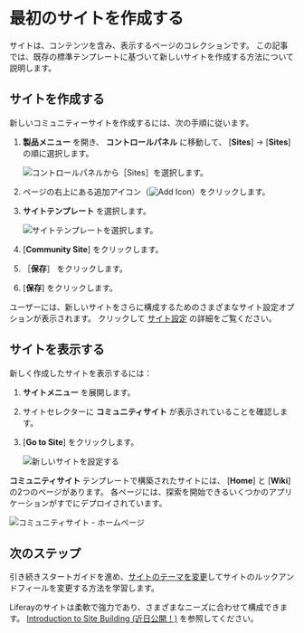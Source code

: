 # 最初のサイトを作成する

サイトは、コンテンツを含み、表示するページのコレクションです。 この記事では、既存の標準テンプレートに基づいて新しいサイトを作成する方法について説明します。

<a name="creating-a-site" />

## サイトを作成する

新しいコミュニティーサイトを作成するには、次の手順に従います。

1. **製品メニュー** を開き、 **コントロールパネル** に移動して、 [**Sites**] → [**Sites**] の順に選択します。

    ![コントロールパネルから［Sites］を選択します。](./creating-your-first-site/images/01.png)

1. ページの右上にある追加アイコン（![Add Icon](../images/icon-add.png)）をクリックします。

3. **サイトテンプレート** を選択します。

   ![サイトテンプレートを選択します。](./creating-your-first-site/images/02.png)

4. [**Community Site**] をクリックします。

1. ［**保存**］ をクリックします。

6. [**保存**] をクリックします。

ユーザーには、新しいサイトをさらに構成するためのさまざまなサイト設定オプションが表示されます。 クリックして [サイト設定](../site-building/site_settings.html) の詳細をご覧ください。

<a name="viewing-the-site" />

## サイトを表示する

新しく作成したサイトを表示するには：

1. **サイトメニュー** を展開します。

2.  サイトセレクターに **コミュニティサイト** が表示されていることを確認します。

3. [**Go to Site**] をクリックします。

    ![新しいサイトを設定する](./creating-your-first-site/images/03.png)

**コミュニティサイト** テンプレートで構築されたサイトには、 [**Home**] と [**Wiki**] の2つのページがあります。 各ページには、探索を開始できるいくつかのアプリケーションがすでにデプロイされています。

![コミュニティサイト - ホームページ](./creating-your-first-site/images/04.png)

<a name="whats-next" />

## 次のステップ

引き続きスタートガイドを進め、[サイトのテーマを変更](./changing-your-sites-appearance.md)してサイトのルックアンドフィールを変更する方法を学習します。

Liferayのサイトは柔軟で強力であり、さまざまなニーズに合わせて構成できます。 [Introduction to Site Building (近日公開！)](../site-building/introduction-to-site-building.md) を参照してください。
